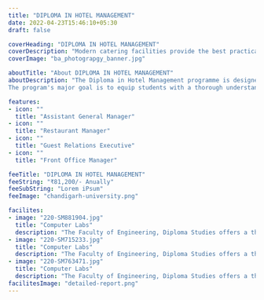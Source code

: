 ```yaml
---
title: "DIPLOMA IN HOTEL MANAGEMENT"
date: 2022-04-23T15:46:10+05:30
draft: false

coverHeading: "DIPLOMA IN HOTEL MANAGEMENT"
coverDescription: "Modern catering facilities provide the best practical experience"
coverImage: "ba_photograpgy_banner.jpg"

aboutTitle: "About DIPLOMA IN HOTEL MANAGEMENT"
aboutDescription: "The Diploma in Hotel Management programme is designed to provide students with the necessary professional knowledge, technical competence, and abilities to pursue professions in the hotel industry. The curriculum aims to provide both theoretical knowledge and practical skills.
The program's major goal is to equip students with a thorough understanding of the operational components of the global hospitality business. In addition, the programme will teach students how to communicate effectively in a multicultural hospitality setting."

features:
- icon: ""
  title: "Assistant General Manager"
- icon: ""
  title: "Restaurant Manager"
- icon: ""
  title: "Guest Relations Executive"
- icon: ""
  title: "Front Office Manager"

feeTitle: "DIPLOMA IN HOTEL MANAGEMENT"
feeString: "₹81,200/- Anually"
feeSubString: "Lorem iPsum"
feeImage: "chandigarh-university.png"

facilites:
- image: "220-SM881904.jpg"
  title: "Computer Labs"
  description: "The Faculty of Engineering, Diploma Studies offers a three year diploma program in Aeronautical Engineering"
- image: "220-SM715233.jpg"
  title: "Computer Labs"
  description: "The Faculty of Engineering, Diploma Studies offers a three year diploma program in Aeronautical Engineering"
- image: "220-SM763471.jpg"
  title: "Computer Labs"
  description: "The Faculty of Engineering, Diploma Studies offers a three year diploma program in Aeronautical Engineering"
facilitesImage: "detailed-report.png"
---
```


